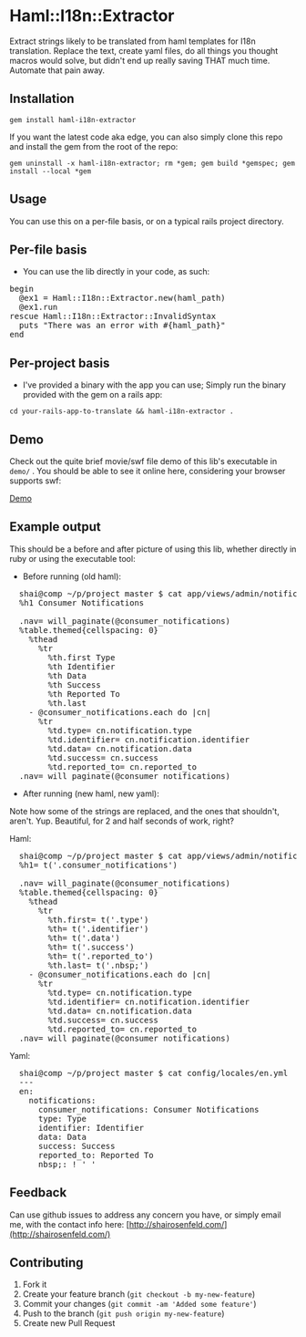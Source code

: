 # Haml::I18n::Extractor

Extract strings likely to be translated from haml templates for I18n translation. Replace the text, create yaml files, do all things you thought macros would solve, but didn't end up really saving THAT much time. Automate that pain away.

## Installation

`gem install haml-i18n-extractor`

If you want the latest code aka edge, you can also simply clone this repo and install the gem from the root of the repo:

`gem uninstall -x haml-i18n-extractor; rm *gem; gem build *gemspec; gem install --local *gem`

## Usage

You can use this on a per-file basis, or on a typical rails project directory.

## Per-file basis

- You can use the lib directly in your code, as such:

<pre>
begin
  @ex1 = Haml::I18n::Extractor.new(haml_path)
  @ex1.run
rescue Haml::I18n::Extractor::InvalidSyntax
  puts "There was an error with #{haml_path}"
end
</pre>

## Per-project basis

- I've provided a binary with the app you can use; Simply run the binary provided with the gem on a rails app:

`cd your-rails-app-to-translate && haml-i18n-extractor .`

## Demo

Check out the quite brief movie/swf file demo of this lib's executable in `demo/` . You should be able to see it online here, considering your browser supports swf:

[Demo](http://shairosenfeld.com/haml-i18n-extractor-demo.swf)


## Example output

This should be a before and after picture of using this lib, whether directly in ruby or using the executable tool:

- Before running (old haml):

<pre>
  shai@comp ~/p/project master $ cat app/views/admin/notifications/index.html.haml
  %h1 Consumer Notifications

  .nav= will_paginate(@consumer_notifications)
  %table.themed{cellspacing: 0}
    %thead
      %tr
        %th.first Type
        %th Identifier
        %th Data
        %th Success
        %th Reported To
        %th.last &nbsp;
    - @consumer_notifications.each do |cn|
      %tr
        %td.type= cn.notification.type
        %td.identifier= cn.notification.identifier
        %td.data= cn.notification.data
        %td.success= cn.success
        %td.reported_to= cn.reported_to
  .nav= will_paginate(@consumer_notifications)
</pre>

- After running (new haml, new yaml):

Note how some of the strings are replaced, and the ones that shouldn't, aren't. Yup. Beautiful, for 2 and half seconds of work, right?

Haml:

<pre>
  shai@comp ~/p/project master $ cat app/views/admin/notifications/index.html.i18n-extractor.haml 
  %h1= t('.consumer_notifications')

  .nav= will_paginate(@consumer_notifications)
  %table.themed{cellspacing: 0}
    %thead
      %tr
        %th.first= t('.type')
        %th= t('.identifier')
        %th= t('.data')
        %th= t('.success')
        %th= t('.reported_to')
        %th.last= t('.nbsp;')
    - @consumer_notifications.each do |cn|
      %tr
        %td.type= cn.notification.type
        %td.identifier= cn.notification.identifier
        %td.data= cn.notification.data
        %td.success= cn.success
        %td.reported_to= cn.reported_to
  .nav= will_paginate(@consumer_notifications)
</pre>

Yaml:

<pre>
  shai@comp ~/p/project master $ cat config/locales/en.yml
  ---
  en:
    notifications:
      consumer_notifications: Consumer Notifications
      type: Type
      identifier: Identifier
      data: Data
      success: Success
      reported_to: Reported To
      nbsp;: ! '&nbsp;'
</pre>

## Feedback

Can use github issues to address any concern you have, or simply email me, with the contact info here: [http://shairosenfeld.com/](http://shairosenfeld.com/)

## Contributing

1. Fork it
2. Create your feature branch (`git checkout -b my-new-feature`)
3. Commit your changes (`git commit -am 'Added some feature'`)
4. Push to the branch (`git push origin my-new-feature`)
5. Create new Pull Request
